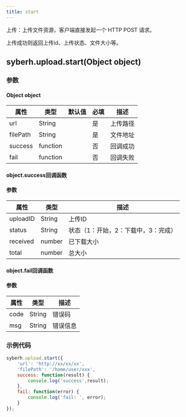 ```yaml
---
title: start
---
```


上传：上传文件资源，客户端直接发起一个 HTTP POST 请求。

上传成功则返回上传id、上传状态、文件大小等。


## syberh.upload.start(Object object)
### 参数
#### Object object
| 属性     | 类型   | 默认值  |  必填 | 描述                         |
| ---------- | ------- | -------- | ---------------- | ---------------------------------- |
| url | String |  | 是 | 上传路径 |
| filePath | String |  | 是 | 文件地址 |
| success | function |  | 否 | 回调成功 |
| fail | function |  | 否 | 回调失败 |


#### object.success回调函数
#### 参数
| 属性 | 类型  | 描述 |
| -- | -- | -- |
| uploadID | String | 上传ID |
| status | String | 状态（1：开始，2：下载中，3：完成） |
| received | number | 已下载大小 |
| total | number | 总大小 |


#### object.fail回调函数
#### 参数
| 属性 | 类型  | 描述 |
| -- | -- | -- |
| code | String | 错误码 |
| msg | String  | 错误信息 |


### 示例代码
```javascript
syberh.upload.start({
    'url': 'http://xx/xx/xx',
    'filePath': '/home/user/xxx',
    success: function(result) {
        console.log('success',result);    
    },
    fail: function(error) {
        console.log('fail: ', error);
    }
});
```
